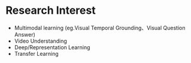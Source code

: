 # Research Interest

- Multimodal learning (eg.Visual Temporal Grounding、Visual Question Answer)
- Video Understanding
- Deep/Representation Learning
- Transfer Learning

